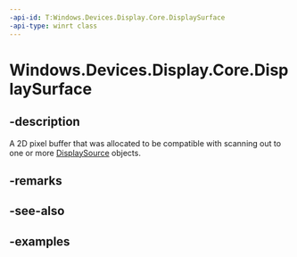 ```yaml
---
-api-id: T:Windows.Devices.Display.Core.DisplaySurface
-api-type: winrt class
---
```


<!-- Class syntax.
public class DisplaySurface 
-->

# Windows.Devices.Display.Core.DisplaySurface

## -description
A 2D pixel buffer that was allocated to be compatible with scanning out to one or more [DisplaySource](displaysource.md) objects.

## -remarks

## -see-also

## -examples
